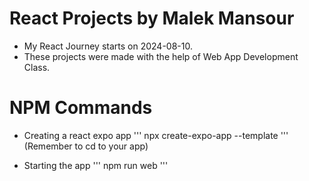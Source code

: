 # React Projects by Malek Mansour
* My React Journey starts on 2024-08-10.
* These projects were made with the help of Web App Development Class.

# NPM Commands
- Creating a react expo app
''' npx create-expo-app --template '''
(Remember to cd to your app)

- Starting the app
''' npm run web '''